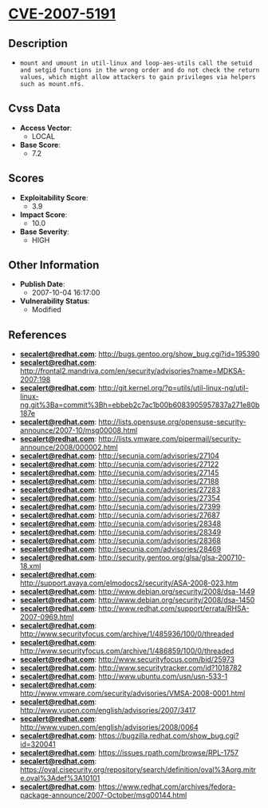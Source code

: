 
# [CVE-2007-5191](https://cve.mitre.org/cgi-bin/cvename.cgi?name=CVE-2007-5191)

## Description

- `mount and umount in util-linux and loop-aes-utils call the setuid and setgid functions in the wrong order and do not check the return values, which might allow attackers to gain privileges via helpers such as mount.nfs.`

## Cvss Data

- **Access Vector**:
  - LOCAL
- **Base Score**:
  - 7.2

## Scores

- **Exploitability Score**:
  - 3.9
- **Impact Score**:
  - 10.0
- **Base Severity**:
  - HIGH

## Other Information

- **Publish Date**:
  - 2007-10-04 16:17:00
- **Vulnerability Status**:
  - Modified

## References

- **secalert@redhat.com**: http://bugs.gentoo.org/show_bug.cgi?id=195390
- **secalert@redhat.com**: http://frontal2.mandriva.com/en/security/advisories?name=MDKSA-2007:198
- **secalert@redhat.com**: http://git.kernel.org/?p=utils/util-linux-ng/util-linux-ng.git%3Ba=commit%3Bh=ebbeb2c7ac1b00b6083905957837a271e80b187e
- **secalert@redhat.com**: http://lists.opensuse.org/opensuse-security-announce/2007-10/msg00008.html
- **secalert@redhat.com**: http://lists.vmware.com/pipermail/security-announce/2008/000002.html
- **secalert@redhat.com**: http://secunia.com/advisories/27104
- **secalert@redhat.com**: http://secunia.com/advisories/27122
- **secalert@redhat.com**: http://secunia.com/advisories/27145
- **secalert@redhat.com**: http://secunia.com/advisories/27188
- **secalert@redhat.com**: http://secunia.com/advisories/27283
- **secalert@redhat.com**: http://secunia.com/advisories/27354
- **secalert@redhat.com**: http://secunia.com/advisories/27399
- **secalert@redhat.com**: http://secunia.com/advisories/27687
- **secalert@redhat.com**: http://secunia.com/advisories/28348
- **secalert@redhat.com**: http://secunia.com/advisories/28349
- **secalert@redhat.com**: http://secunia.com/advisories/28368
- **secalert@redhat.com**: http://secunia.com/advisories/28469
- **secalert@redhat.com**: http://security.gentoo.org/glsa/glsa-200710-18.xml
- **secalert@redhat.com**: http://support.avaya.com/elmodocs2/security/ASA-2008-023.htm
- **secalert@redhat.com**: http://www.debian.org/security/2008/dsa-1449
- **secalert@redhat.com**: http://www.debian.org/security/2008/dsa-1450
- **secalert@redhat.com**: http://www.redhat.com/support/errata/RHSA-2007-0969.html
- **secalert@redhat.com**: http://www.securityfocus.com/archive/1/485936/100/0/threaded
- **secalert@redhat.com**: http://www.securityfocus.com/archive/1/486859/100/0/threaded
- **secalert@redhat.com**: http://www.securityfocus.com/bid/25973
- **secalert@redhat.com**: http://www.securitytracker.com/id?1018782
- **secalert@redhat.com**: http://www.ubuntu.com/usn/usn-533-1
- **secalert@redhat.com**: http://www.vmware.com/security/advisories/VMSA-2008-0001.html
- **secalert@redhat.com**: http://www.vupen.com/english/advisories/2007/3417
- **secalert@redhat.com**: http://www.vupen.com/english/advisories/2008/0064
- **secalert@redhat.com**: https://bugzilla.redhat.com/show_bug.cgi?id=320041
- **secalert@redhat.com**: https://issues.rpath.com/browse/RPL-1757
- **secalert@redhat.com**: https://oval.cisecurity.org/repository/search/definition/oval%3Aorg.mitre.oval%3Adef%3A10101
- **secalert@redhat.com**: https://www.redhat.com/archives/fedora-package-announce/2007-October/msg00144.html
